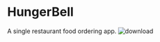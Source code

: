 # HungerBell
A single restaurant food ordering app.
![download](https://user-images.githubusercontent.com/40788129/113507589-17e63680-9569-11eb-9b4b-ec58642ff457.png)
